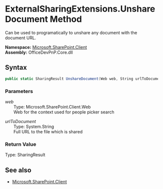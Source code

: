 # ExternalSharingExtensions.UnshareDocument Method  
Can be used to programatically to unshare any document with the document URL.  

**Namespace:** [Microsoft.SharePoint.Client](Microsoft.SharePoint.Client.md)  
**Assembly:** OfficeDevPnP.Core.dll  
## Syntax
```C#
public static SharingResult UnshareDocument(Web web, String urlToDocument)
```
### Parameters
*web*  
&emsp;&emsp;Type: Microsoft.SharePoint.Client.Web  
&emsp;&emsp;Web for the context used for people picker search  

*urlToDocument*  
&emsp;&emsp;Type: System.String  
&emsp;&emsp;Full URL to the file which is shared  

### Return Value
Type: SharingResult  

## See also
- [Microsoft.SharePoint.Client](Microsoft.SharePoint.Client.md)

